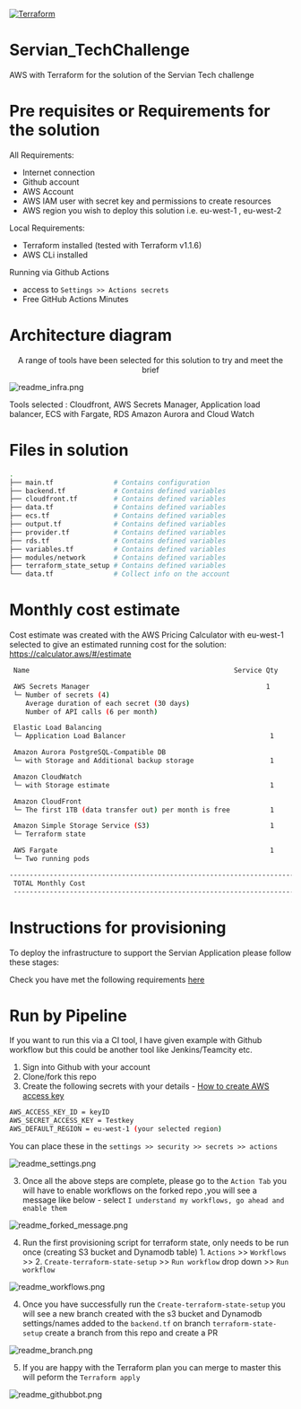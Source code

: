 [![Terraform](https://github.com/rcrampton1/Servian_TechChallenge/actions/workflows/terraform.yml/badge.svg)](https://github.com/rcrampton1/Servian_TechChallenge/actions/workflows/terraform.yml)

# Servian_TechChallenge
 AWS with Terraform for the solution of the Servian Tech challenge

# Pre requisites or Requirements for the solution

All Requirements:
- Internet connection 
- Github account
- AWS Account
- AWS IAM user with secret key and permissions to create resources
- AWS region you wish to deploy this solution i.e. eu-west-1 , eu-west-2

Local Requirements:
- Terraform installed (tested with Terraform v1.1.6)
- AWS CLi installed

Running via Github Actions
- access to `Settings >> Actions secrets`
- Free GitHub Actions Minutes

# Architecture diagram

<p align="center">
A range of tools have been selected for this solution to try and meet the brief

![readme_infra.png](readme_infra.png)

Tools selected : Cloudfront, AWS Secrets Manager, Application load balancer, ECS with Fargate, RDS Amazon Aurora and Cloud Watch
<p align="center">

# Files in solution

``` sh
.
├── main.tf               # Contains configuration 
├── backend.tf            # Contains defined variables
├── cloudfront.tf         # Contains defined variables
├── data.tf               # Contains defined variables
├── ecs.tf                # Contains defined variables
├── output.tf             # Contains defined variables
├── provider.tf           # Contains defined variables
├── rds.tf                # Contains defined variables
├── variables.tf          # Contains defined variables
├── modules/network       # Contains defined variables
├── terraform_state_setup # Contains defined variables
└── data.tf               # Collect info on the account
```


# Monthly cost estimate
Cost estimate was created with the AWS Pricing Calculator with eu-west-1 selected to give an estimated running cost for the solution: https://calculator.aws/#/estimate

``` sh
 Name                                                   Service Qty                  Monthly Cost

 AWS Secrets Manager                                            1                           $1.60
 └─ Number of secrets (4)
    Average duration of each secret (30 days)
    Number of API calls (6 per month)   

 Elastic Load Balancing
 └─ Application Load Balancer                                    1                         $18.41

 Amazon Aurora PostgreSQL-Compatible DB
 └─ with Storage and Additional backup storage                   1                        $102.22

 Amazon CloudWatch
 └─ with Storage estimate                                        1                          $2.05

 Amazon CloudFront
 └─ The first 1TB (data transfer out) per month is free          1                          $0.0

 Amazon Simple Storage Service (S3)                              1                          $0.01 
 └─ Terraform state

 AWS Fargate                                                     1                         $36.04
 └─ Two running pods 

-------------------------------------------------------------------------------------------------
 TOTAL Monthly Cost                                                                       $160.33
 ----------------------------------------------------------------------------------------------

```

# Instructions for provisioning

To deploy the infrastructure to support the Servian Application please follow these stages:

Check you have met the following requirements [here](#Pre-requisites-or-Requirements-for-the-solution)

# Run by Pipeline 

If you want to run this via a CI tool, I have given example with Github workflow but this could be another tool like Jenkins/Teamcity etc.

1. Sign into Github with your account
2. Clone/fork this repo
3. Create the following secrets with your details - [How to create AWS access key](https://aws.amazon.com/premiumsupport/knowledge-center/create-access-key/)

``` sh
AWS_ACCESS_KEY_ID = keyID
AWS_SECRET_ACCESS_KEY = Testkey
AWS_DEFAULT_REGION = eu-west-1 (your selected region)
```

You can place these in the `settings >> security >> secrets >> actions`

![readme_settings.png](readme_settings.png)


3. Once all the above steps are complete, please go to the `Action Tab` you will have to enable workflows on the forked repo ,you will see a message like below - select `I understand my workflows, go ahead and enable them`

![readme_forked_message.png](readme_forked_message.png) 

4. Run the first provisioning script for terraform state, only needs to be run once (creating S3 bucket and Dynamodb table) 1. `Actions` >> `Workflows` >> 2. `Create-terraform-state-setup` >> `Run workflow` drop down >> `Run workflow`    

![readme_workflows.png](readme_workflows.png)

4. Once you have successfully run the `Create-terraform-state-setup` you will see a new branch created with the s3 bucket and Dynamodb settings/names added to the `backend.tf` on branch `terraform-state-setup` create a branch from this repo and create a PR

![readme_branch.png](readme_branch.png)


5. If you are happy with the Terraform plan you can merge to master this will peform the `Terraform apply`

![readme_githubbot.png](readme_githubbot.png)